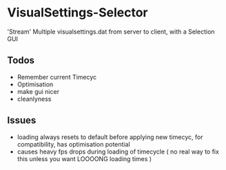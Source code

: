# VisualSettings-Selector
'Stream' Multiple visualsettings.dat from server to client, with a Selection GUI


## Todos
- Remember current Timecyc
- Optimisation
- make gui nicer
- cleanlyness

## Issues
- loading always resets to default before applying new timecyc, for compatibility, has optimisation potential
- causes heavy fps drops during loading of timecycle ( no real way to fix this unless you want LOOOONG loading times )

